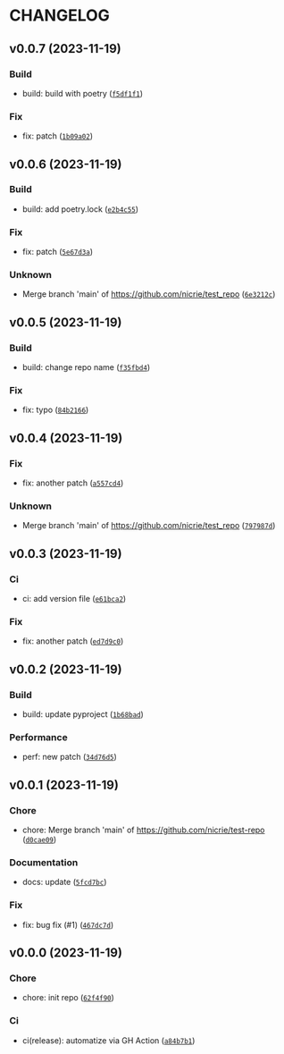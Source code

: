 # CHANGELOG



## v0.0.7 (2023-11-19)

### Build

* build: build with poetry ([`f5df1f1`](https://github.com/nicrie/test_repo/commit/f5df1f1f43052f5fe7de1f262870f0dc102b9c09))

### Fix

* fix: patch ([`1b09a02`](https://github.com/nicrie/test_repo/commit/1b09a02988012aab12558f8e24b2a3060336a870))


## v0.0.6 (2023-11-19)

### Build

* build: add poetry.lock ([`e2b4c55`](https://github.com/nicrie/test_repo/commit/e2b4c55aa33d03468bf29e55c05286edf78f2a9b))

### Fix

* fix: patch ([`5e67d3a`](https://github.com/nicrie/test_repo/commit/5e67d3abf6528d068a9627736fd1b5b2317e449d))

### Unknown

* Merge branch &#39;main&#39; of https://github.com/nicrie/test_repo ([`6e3212c`](https://github.com/nicrie/test_repo/commit/6e3212c882c53c61af11ba557b05f162bf2020db))


## v0.0.5 (2023-11-19)

### Build

* build: change repo name ([`f35fbd4`](https://github.com/nicrie/test_repo/commit/f35fbd4cd67cbce475ecd5523cf60059a2cf4e22))

### Fix

* fix: typo ([`84b2166`](https://github.com/nicrie/test_repo/commit/84b2166f0a41e988d0e64c33506e562fcf5efe03))


## v0.0.4 (2023-11-19)

### Fix

* fix: another patch ([`a557cd4`](https://github.com/nicrie/test_repo/commit/a557cd4f2a17bb38d1a03a22ec6e7b9c33858676))

### Unknown

* Merge branch &#39;main&#39; of https://github.com/nicrie/test_repo ([`797987d`](https://github.com/nicrie/test_repo/commit/797987de19be3d0234b2e5fe7421d7def2637225))


## v0.0.3 (2023-11-19)

### Ci

* ci: add version file ([`e61bca2`](https://github.com/nicrie/test_repo/commit/e61bca2f9062d2845624b0f0126cedef950e6250))

### Fix

* fix: another patch ([`ed7d9c0`](https://github.com/nicrie/test_repo/commit/ed7d9c0123929bac776662bab61b2f7ca62d9dab))


## v0.0.2 (2023-11-19)

### Build

* build: update pyproject ([`1b68bad`](https://github.com/nicrie/test_repo/commit/1b68bad46eb21c52bda7f681df0a2204d91df5e9))

### Performance

* perf: new patch ([`34d76d5`](https://github.com/nicrie/test_repo/commit/34d76d58271c29a640abe1876eecc275fb1bebab))


## v0.0.1 (2023-11-19)

### Chore

* chore: Merge branch &#39;main&#39; of https://github.com/nicrie/test-repo ([`d0cae09`](https://github.com/nicrie/test_repo/commit/d0cae09c89f23504df051fb1999c308bd01cf855))

### Documentation

* docs: update ([`5fcd7bc`](https://github.com/nicrie/test_repo/commit/5fcd7bc4504ff649387c62391870be1011fa8446))

### Fix

* fix: bug fix (#1) ([`467dc7d`](https://github.com/nicrie/test_repo/commit/467dc7da072f517422890ed93d4d40da9ec5cf82))


## v0.0.0 (2023-11-19)

### Chore

* chore: init repo ([`62f4f90`](https://github.com/nicrie/test_repo/commit/62f4f904a5bded9a8ec49a5b4ede6fb95069494d))

### Ci

* ci(release): automatize via GH Action ([`a84b7b1`](https://github.com/nicrie/test_repo/commit/a84b7b1ea9d841d6ac6122214c3646af1bb16afc))
